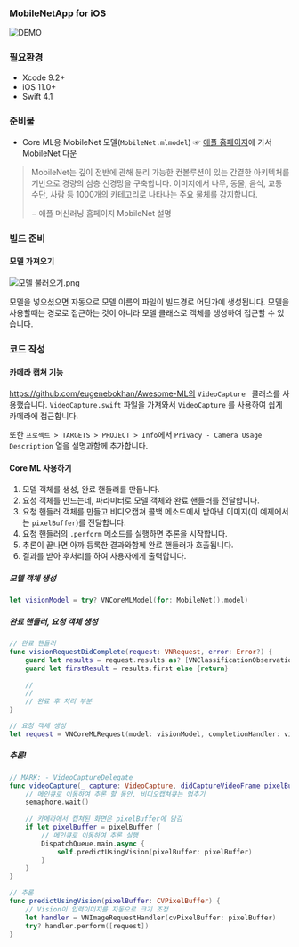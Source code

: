 ### MobileNetApp for iOS

![DEMO](https://github.com/tucan9389/mot-ios-tensorflow/blob/master/demo/MobileNetApp_test001.gif?raw=true)

### 필요환경

- Xcode 9.2+
- iOS 11.0+
- Swift 4.1

### 준비물

- Core ML용 MobileNet 모델(`MobileNet.mlmodel`)
  ☞ [애플 홈페이지](https://developer.apple.com/kr/machine-learning/)에 가서 MobileNet 다운

> MobileNet는 깊이 전반에 관해 분리 가능한 컨볼루션이 있는 간결한 아키텍처를 기반으로 경량의 심층 신경망을 구축합니다. 
> 이미지에서 나무, 동물, 음식, 교통 수단, 사람 등 1000개의 카테고리로 나타나는 주요 물체를 감지합니다.
>
> − 애플 머신러닝 홈페이지 MobileNet 설명

### 빌드 준비

#### 모델 가져오기

![모델 불러오기.png](https://github.com/tucan9389/mot-ios-tensorflow/blob/master/MobileNetApp/resource/%EB%AA%A8%EB%8D%B8%20%EB%B6%88%EB%9F%AC%EC%98%A4%EA%B8%B0.png?raw=true)

모델을 넣으셨으면 자동으로 모델 이름의 파일이 빌드경로 어딘가에 생성됩니다. 모델을 사용할때는 경로로 접근하는 것이 아니라 모델 클래스로 객체를 생성하여 접근할 수 있습니다.

### 코드 작성

#### 카메라 캡쳐 기능

https://github.com/eugenebokhan/Awesome-ML의 `VideoCapture ` 클래스를 사용했습니다. `VideoCapture.swift` 파일을 가져와서 `VideoCapture` 를 사용하여 쉽게 카메라에 접근합니다.

또한 `프로젝트 > TARGETS > PROJECT > Info`에서 `Privacy - Camera Usage Description` 열을 설명과함께 추가합니다.

#### Core ML 사용하기

1. 모델 객체를 생성, 완료 핸들러를 만듭니다.
2. 요청 객체를 만드는데, 파라미터로 모델 객체와 완료 핸들러를 전달합니다.
3. 요청 핸들러 객체를 만들고 비디오캡쳐 콜백 메소드에서 받아낸 이미지(이 예제에서는 `pixelBuffer`)를 전달합니다.
4. 요청 핸들러의 `.perform` 메소드를 실행하면 추론을 시작합니다.
5. 추론이 끝나면 아까 등록한 결과와함께 완료 핸들러가 호출됩니다.
6. 결과를 받아 후처리를 하여 사용자에게 출력합니다.

##### 모델 객체 생성

```swift
let visionModel = try? VNCoreMLModel(for: MobileNet().model)
```

##### 완료 핸들러, 요청 객체 생성

```swift
// 완료 핸들러
func visionRequestDidComplete(request: VNRequest, error: Error?) {
    guard let results = request.results as? [VNClassificationObservation] else { return }
    guard let firstResult = results.first else {return}
    
    //
    //
    // 완료 후 처리 부분
}
```

```swift
// 요청 객체 생성
let request = VNCoreMLRequest(model: visionModel, completionHandler: visionRequestDidComplete)
```

##### 추론!

```swift
// MARK: - VideoCaptureDelegate
func videoCapture(_ capture: VideoCapture, didCaptureVideoFrame pixelBuffer: CVPixelBuffer?) {
    // 메인큐로 이동하여 추론 할 동안, 비디오캡쳐큐는 멈추기
    semaphore.wait()
    
    // 카메라에서 캡쳐된 화면은 pixelBuffer에 담김
    if let pixelBuffer = pixelBuffer {
        // 메인큐로 이동하여 추론 실행
        DispatchQueue.main.async {
            self.predictUsingVision(pixelBuffer: pixelBuffer)
        }
    }
}

// 추론
func predictUsingVision(pixelBuffer: CVPixelBuffer) {
    // Vision이 입력이미지를 자동으로 크기 조정
    let handler = VNImageRequestHandler(cvPixelBuffer: pixelBuffer)
    try? handler.perform([request])
}
```

